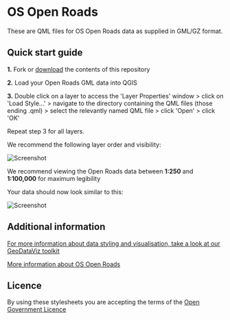 # OS Open Roads

These are QML files for OS Open Roads data as supplied in GML/GZ format.

## Quick start guide

**1.**  Fork or [download](https://github.com/OrdnanceSurvey/OS-Open-Roads-stylesheets/archive/master.zip) the contents of this repository

**2.**  Load your Open Roads GML data into QGIS

**3.**  Double click on a layer to access the 'Layer Properties' window > click on 'Load Style...' > navigate to the directory containing the QML files (those ending .qml) > select the relevantly named QML file > click 'Open' > click 'OK'

Repeat step 3 for all layers.

We recommend the following layer order and visibility:

  ![Screenshot](https://github.com/OrdnanceSurvey/OS-Open-Roads-stylesheets/raw/master/GML%20stylesheets/QGIS%20stylesheets%20(QML)/images/OS_Open_Roads_layer_order.png )

We recommend viewing the Open Roads data between **1:250** and **1:100,000** for maximum legibility

Your data should now look similar to this: 

  ![Screenshot](https://github.com/OrdnanceSurvey/OS-Open-Roads-stylesheets/raw/master/GML%20stylesheets/QGIS%20stylesheets%20(QML)/images/OS_Open_Roads_screenshot.png "Screenshot of OS Open Roads")

## Additional information

[For more information about data styling and visualisation, take a look at our GeoDataViz toolkit](https://github.com/OrdnanceSurvey/GeoDataViz-Toolkit)

[More information about OS Open Roads](https://www.ordnancesurvey.co.uk/business-and-government/products/os-open-roads.html)

## Licence

By using these stylesheets you are accepting the terms of the [Open Government Licence](http://www.nationalarchives.gov.uk/doc/open-government-licence/version/3/)
